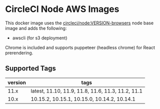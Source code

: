 # CircleCI Node AWS Images
This docker image uses the [circleci/node:VERSION-browsers](https://circleci.com/docs/2.0/circleci-images/#nodejs) node base image and adds the following:
* awscli (for s3 deployment)

Chrome is included and supports puppeteer (headless chrome) for React prerendering.

## Supported Tags
version | tags
------ | ------
11.x | latest, 11.10, 11.9, 11.8, 11.6, 11.3, 11.2, 11.1
10.x | 10.15.2, 10.15.1, 10.15.0, 10.14.2, 10.14.1
